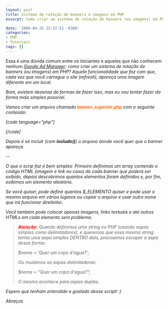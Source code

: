 ```yaml
---
layout: post
title: Sistema de rotação de banners e imagens em PHP
excerpt: Como criar um sistema de rotação de banners (ou imagens) em PHP

date: '2009-04-25 23:37:51 -0300'
categories:
- PHP
- Tutoriais
tags: []
---
```

Essa é uma dúvida comum entre os iniciantes e aqueles que não conhecem nenhum <em>[Google Ad Manager](https://www.google.com/dfp/login/pt_BR/index.html): como criar um sistema de rotação de banners (ou imagens) em PHP? Aquela funcionalidade que faz com que, cada vez que você carrague o site (<em>refresh</em>), apareça uma imagem diferente em um local.

Bom, existem dezenas de formas de fazer isso, mas eu vou tentar fazer da forma mais simples possível.

Vamos criar um arquivo chamado <span style="color: #ff6600;"><strong>banner_superior.php</strong></span> com o seguinte conteúdo:


[code language="php"]
<?php
unset($_ELEMENTOS);

$_ELEMENTOS[] = '[](http://site.com/)';
$_ELEMENTOS[] = '[](http://orkut.com/)';
$_ELEMENTOS[] = '[](http://forum.com/)';

$total = count($_ELEMENTOS); // Calcula o total de elementos
$escolhido = rand(0, $total - 1); // Define um número aleatório

echo $_ELEMENTOS[$escolhido]; // Exibe o elemento

?>
[/code]

Depois é só incluir (com <strong>include()</strong>) o arquivo aonde você quer que o banner apareça.

--

O que o scrip faz é bem simples: Primeiro definimos um array contendo o código HTML (imagem e link no caso) de cada banner que poderá ser exibido, depois descobrimos quantos elementos foram definidos e, por fim, exibimos um elemento aleatório.

Se você quiser, pode definir quantos $_ELEMENTO quiser e pode usar o mesmo arquivo em vários lugares ou copiar o arquivo e usar outro nome que irá funcionar direitinho.

Você também pode colocar apenas imagens, links textuais e até outros HTMLs em cada elemento sem problema.

<blockquote><span style="color: #ff0000;"><strong>Atenção:</strong></span> Quando definimos uma string no PHP (usando aspas simples como delimitadores), e queremos que essa mesma string tenha uma aspa simples DENTRO dela, precisamos escapar a aspa dessa forma:

$nome = 'Quer um copo d\'agua?';

Ou mudamos as aspas delimitadoras:

$nome = "Quer um copo d'agua?";

O mesmo acontece para aspas duplas.
</blockquote>
Espero que tenham entendido e gostado desse script! :)

Abraços

